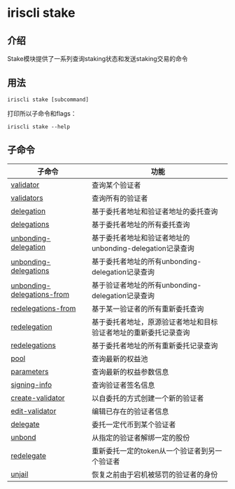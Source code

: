 # iriscli stake

## 介绍

Stake模块提供了一系列查询staking状态和发送staking交易的命令

## 用法

```
iriscli stake [subcommand]
```

打印所以子命令和flags：
```
iriscli stake --help
```

## 子命令

| 子命令                                                          | 功能                                                          |
| ------------------------------------------------------------- | --------------------------------------------------------------|
| [validator](validator.md)                                     | 查询某个验证者 |
| [validators](validators.md)                                   | 查询所有的验证者 |
| [delegation](delegation.md)                                   | 基于委托者地址和验证者地址的委托查询 |
| [delegations](delegations.md)                                 | 基于委托者地址的所有委托查询 |
| [unbonding-delegation](unbonding-delegation.md)               | 基于委托者地址和验证者地址的unbonding-delegation记录查询 |
| [unbonding-delegations](unbonding-delegations.md)             | 基于委托者地址的所有unbonding-delegation记录查询 |
| [unbonding-delegations-from](unbonding-delegations-from.md)   | 基于验证者地址的所有unbonding-delegation记录查询|
| [redelegations-from](redelegations-from.md)                   | 基于某一验证者的所有重新委托查询  |
| [redelegation](redelegation.md)                               | 基于委托者地址，原源验证者地址和目标验证者地址的重新委托记录查询 |
| [redelegations](redelegations.md)                             | 基于委托者地址的所有重新委托记录查询 |
| [pool](pool.md)                                               | 查询最新的权益池 |
| [parameters](parameters.md)                                   | 查询最新的权益参数信息 |
| [signing-info](signing-info.md)                               | 查询验证者签名信息 |
| [create-validator](create-validator.md)                       | 以自委托的方式创建一个新的验证者 |
| [edit-validator](edit-validator.md)                           | 编辑已存在的验证者信息 |
| [delegate](delegate.md)                                       | 委托一定代币到某个验证者 |
| [unbond](unbond.md)                                           | 从指定的验证者解绑一定的股份 |
| [redelegate](redelegate.md)                                   | 重新委托一定的token从一个验证者到另一个验证者 |
| [unjail](unjail.md)                                           | 恢复之前由于宕机被惩罚的验证者的身份 |

